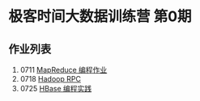 # 极客时间大数据训练营 第0期



## 作业列表

1. 0711 [MapReduce 编程作业](flowstat-mr)
2. 0718 [Hadoop RPC](hadoop-rpc)
3. 0725 [HBase 编程实践](hbase-demo)

